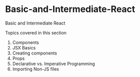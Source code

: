 # Basic-and-Intermediate-React
Basic and Intermediate React

Topics covered in this section

1. Components
2. JSX Basics
3. Creating components
4. Props
5. Declarative vs. Imperative Programming
6. Importing Non-JS files
